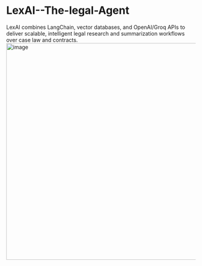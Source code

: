 # LexAI--The-legal-Agent
LexAI combines LangChain, vector databases, and OpenAI/Groq APIs to deliver scalable, intelligent legal research and summarization workflows over case law and contracts.
<img width="1242" height="576" alt="image" src="https://github.com/user-attachments/assets/037fdbf6-bb84-4bb1-8132-0d3565f3e5d8" />
